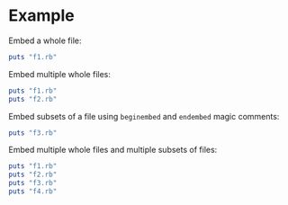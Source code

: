 # Example

Embed a whole file:

```rb
puts "f1.rb"
```

Embed multiple whole files:

```rb
puts "f1.rb"
puts "f2.rb"
```

Embed subsets of a file using `beginembed` and `endembed` magic comments:

```rb
puts "f3.rb"
```

Embed multiple whole files and multiple subsets of files:

```rb
puts "f1.rb"
puts "f2.rb"
puts "f3.rb"
puts "f4.rb"
```
